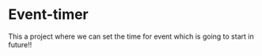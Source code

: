 # Event-timer
This a project where we can set the time for event which is going to start in future!!
